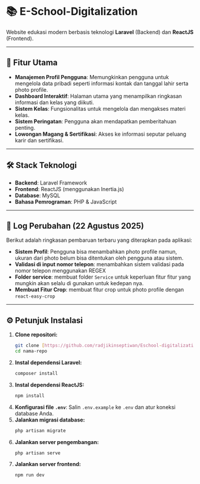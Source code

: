 # 📚 E-School-Digitalization

Website edukasi modern berbasis teknologi **Laravel** (Backend) dan **ReactJS** (Frontend).

---

## 🚀 Fitur Utama

-   **Manajemen Profil Pengguna**: Memungkinkan pengguna untuk mengelola data pribadi seperti informasi kontak dan tanggal lahir serta photo profile.
-   **Dashboard Interaktif**: Halaman utama yang menampilkan ringkasan informasi dan kelas yang diikuti.
-   **Sistem Kelas**: Fungsionalitas untuk mengelola dan mengakses materi kelas.
-   **Sistem Peringatan**: Pengguna akan mendapatkan pemberitahuan penting.
-   **Lowongan Magang & Sertifikasi**: Akses ke informasi seputar peluang karir dan sertifikasi.

---

## 🛠️ Stack Teknologi

-   **Backend**: Laravel Framework
-   **Frontend**: ReactJS (menggunakan Inertia.js)
-   **Database**: MySQL
-   **Bahasa Pemrograman**: PHP & JavaScript

---

## 📝 Log Perubahan (22 Agustus 2025)

Berikut adalah ringkasan pembaruan terbaru yang diterapkan pada aplikasi:

-   **Sistem Profil**: Pengguna bisa menambahkan photo profile namun, ukuran dari photo belum bisa ditentukan oleh pengguna atau sistem.
-   **Validasi di input nomor telepon**: menambahkan sistem validasi pada nomor telepon menggunakan REGEX
-   **Folder service**: membuat folder `Service` untuk keperluan fitur fitur yang mungkin akan selalu di gunakan untuk kedepan nya.
-   **Membuat Fitur Crop**: membuat fitur crop untuk photo profile dengan `react-easy-crop`

---

## ⚙️ Petunjuk Instalasi

1.  **Clone repositori:**
    ```bash
    git clone [https://github.com/radjikinseptiwan/Eschool-digitalization.git](https://github.com/radjikinseptiawan/Eschool-digitalization.git)
    cd nama-repo
    ```
2.  **Instal dependensi Laravel:**
    ```bash
    composer install
    ```
3.  **Instal dependensi ReactJS:**
    ```bash
    npm install
    ```
4.  **Konfigurasi file `.env`**: Salin `.env.example` ke `.env` dan atur koneksi database Anda.
5.  **Jalankan migrasi database:**
    ```bash
    php artisan migrate
    ```
6.  **Jalankan server pengembangan:**
    ```bash
    php artisan serve
    ```
7.  **Jalankan server frontend:**
    ```bash
    npm run dev
    ```